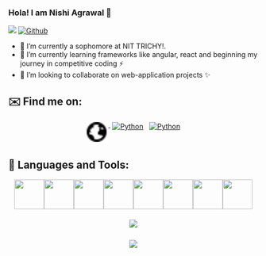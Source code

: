 ### Hola! I am Nishi Agrawal 👋

![](https://visitor-badge.laobi.icu/badge?page_id=nishihere19.nishihere19)
[![Github](https://img.shields.io/github/followers/nishihere19?label=Follow&style=social)](https://github.com/nishihere19)


- 🔭 I’m currently a sophomore at NIT TRICHY!.
- 🌱 I’m currently learning frameworks like angular, react and beginning my journey in competitive coding :zap:
- 👯 I’m looking to collaborate on web-application projects :sparkles:

## ✉️ Find me on:


<p align="center">
 <a href="https://nishihere19.github.io/" target="_blank" rel="noopener noreferrer"> <img src="https://raw.githubusercontent.com/iconic/open-iconic/master/svg/globe.svg" alt="Python" height="40" style="vertical-align:top; margin:4px"> </a>
 <a href="https://www.linkedin.com/in/nishi-agrawal-94194514a/" target="_blank" rel="noopener noreferrer"> <img src="https://cdn.jsdelivr.net/npm/simple-icons@v3/icons/linkedin.svg" alt="Python" height="40" style="vertical-align:top; margin:4px"></a>
 <a href="mailto:nishihere19@gmail.com"> <img src="https://cdn.jsdelivr.net/npm/simple-icons@v3/icons/gmail.svg" alt="Python" height="40" style="vertical-align:top; margin:4px"></a>
</p>

## 🧰 Languages and Tools:
<p align="center">
<img src="https://media.giphy.com/media/XAxylRMCdpbEWUAvr8/giphy.gif" width="60" height="60"><img src="https://media.giphy.com/media/fsEaZldNC8A1PJ3mwp/giphy.gif" width="60" height="60"><img src="https://media.giphy.com/media/IdyAQJVN2kVPNUrojM/giphy.gif" width="60" height="60"><img src="https://media.giphy.com/media/iFmw13LV1hHhViPPWz/giphy.gif" width="60" height="60"><img src="https://media.giphy.com/media/ln7z2eWriiQAllfVcn/giphy.gif" width="60" height="60"><img src="https://media.giphy.com/media/kdFc8fubgS31b8DsVu/giphy.gif" width="60" height="60"><img src="https://media.giphy.com/media/wgFWLRiND4bkyYR4IN/giphy.gif" width="60" height="60"><img src="https://media.giphy.com/media/vISmwpBJUNYzukTnVx/giphy.gif" width="60" height="60"></p>

<p align="center">
<img src="https://github-readme-stats.vercel.app/api?username=nishihere19&show_icons=true&theme=tokyonight" style="margin:4px"></p>
<p align="center">
<img src="https://github-readme-stats.vercel.app/api/top-langs/?username=nishihere19&theme=tokyonight" style="margin:4px"></p>

